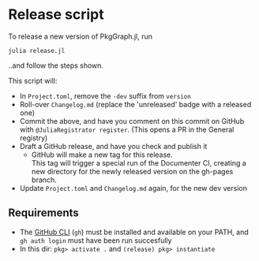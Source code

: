 # Release script

To release a new version of PkgGraph.jl, run
```
julia release.jl
```
..and follow the steps shown.

This script will:
- In `Project.toml`, remove the `-dev` suffix from `version`
- Roll-over `Changelog.md` (replace the 'unreleased' badge with a
  released one)
- Commit the above, and have you comment on this commit on GitHub with
  `@JuliaRegistrator register`. (This opens a PR in the General
  registry)
- Draft a GitHub release, and have you check and publish it
  - GitHub will make a new tag for this release.\
    This tag will trigger a special run of the Documenter CI, creating a
    new directory for the newly released version on the gh-pages branch.
- Update `Project.toml` and `Changelog.md` again, for the new dev
  version


## Requirements

- The [GitHub CLI] (`gh`) must be installed and available on your PATH,
  and `gh auth login` must have been run succesfully
- In this dir: `pkg> activate .` and `(release) pkg> instantiate`

[GitHub CLI]: https://github.com/cli/cli
